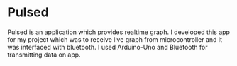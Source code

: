 # Pulsed
Pulsed is an application which provides realtime graph. I developed this app for my project which was to receive live graph from microcontroller and it was interfaced with bluetooth.
I used Arduino-Uno and Bluetooth for transmitting data on app.

